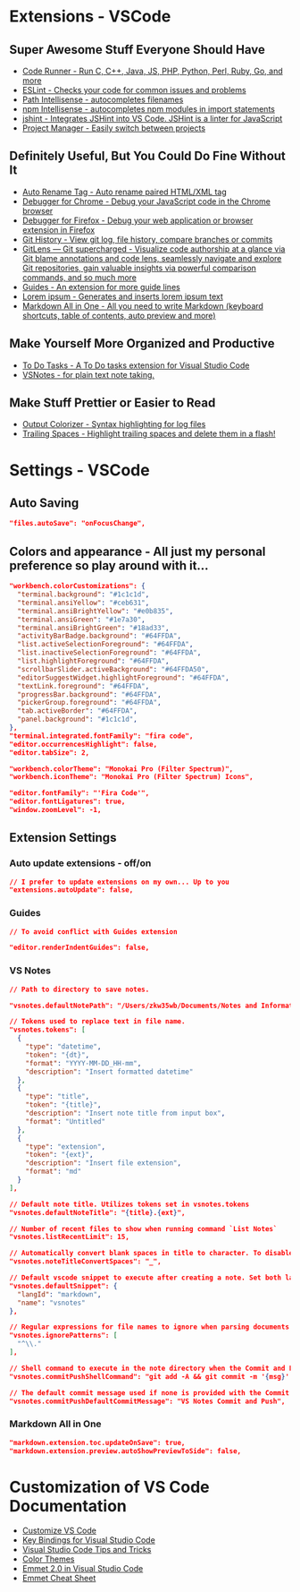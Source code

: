 
# Extensions - VSCode 
## Super Awesome Stuff Everyone Should Have
* [Code Runner - Run C, C++, Java, JS, PHP, Python, Perl, Ruby, Go, and more](https://marketplace.visualstudio.com/items?itemName=formulahendry.code-runner)
* [ESLint - Checks your code for common issues and problems](https://marketplace.visualstudio.com/items?itemName=dbaeumer.vscode-eslint)
* [Path Intellisense - autocompletes filenames](https://marketplace.visualstudio.com/items?itemName=christian-kohler.path-intellisense)
* [npm Intellisense - autocompletes npm modules in import statements](https://marketplace.visualstudio.com/items?itemName=christian-kohler.npm-intellisense)
* [jshint - Integrates JSHint into VS Code. JSHint is a linter for JavaScript](https://marketplace.visualstudio.com/items?itemName=dbaeumer.jshint)
* [Project Manager - Easily switch between projects](https://marketplace.visualstudio.com/items?itemName=alefragnani.project-manager)


## Definitely Useful, But You Could Do Fine Without It
* [Auto Rename Tag - Auto rename paired HTML/XML tag](https://marketplace.visualstudio.com/items?itemName=formulahendry.auto-rename-tag)
* [Debugger for Chrome - Debug your JavaScript code in the Chrome browser](https://marketplace.visualstudio.com/items?itemName=msjsdiag.debugger-for-chrome)
* [Debugger for Firefox - Debug your web application or browser extension in Firefox](https://marketplace.visualstudio.com/items?itemName=hbenl.vscode-firefox-debug)
* [Git History - View git log, file history, compare branches or commits](https://marketplace.visualstudio.com/items?itemName=donjayamanne.githistory)
* [GitLens — Git supercharged - Visualize code authorship at a glance via Git blame annotations and code lens, seamlessly navigate and explore Git repositories, gain valuable insights via powerful comparison commands, and so much more](https://marketplace.visualstudio.com/items?itemName=eamodio.gitlens)
* [Guides - An extension for more guide lines](https://marketplace.visualstudio.com/items?itemName=spywhere.guides)
* [Lorem ipsum - Generates and inserts lorem ipsum text](https://marketplace.visualstudio.com/items?itemName=Tyriar.lorem-ipsum)
* [Markdown All in One - All you need to write Markdown (keyboard shortcuts, table of contents, auto preview and more)](https://marketplace.visualstudio.com/items?itemName=yzhang.markdown-all-in-one)

## Make Yourself More Organized and Productive
* [To Do Tasks - A To Do tasks extension for Visual Studio Code](https://marketplace.visualstudio.com/items?itemName=sandy081.todotasks)
* [VSNotes - for plain text note taking.](https://marketplace.visualstudio.com/items?itemName=patricklee.vsnotes)

## Make Stuff Prettier or Easier to Read
* [Output Colorizer - Syntax highlighting for log files](https://marketplace.visualstudio.com/items?itemName=IBM.output-colorizer)
* [Trailing Spaces - Highlight trailing spaces and delete them in a flash!](https://marketplace.visualstudio.com/items?itemName=shardulm94.trailing-spaces)
# Settings - VSCode
## Auto Saving
<!-- // Controls auto save of dirty files. Accepted values:  'off', 'afterDelay', 'onFocusChange' (editor loses focus), 'onWindowChange' (window loses focus). If set to 'afterDelay', you can configure the delay in 'files.autoSaveDelay'. -->
```json
"files.autoSave": "onFocusChange",
```
## Colors and appearance - All just my personal preference so play around with it...
```json
"workbench.colorCustomizations": {
  "terminal.background": "#1c1c1d",
  "terminal.ansiYellow": "#ceb631",
  "terminal.ansiBrightYellow": "#e0b835",
  "terminal.ansiGreen": "#1e7a30",
  "terminal.ansiBrightGreen": "#18ad33",
  "activityBarBadge.background": "#64FFDA",
  "list.activeSelectionForeground": "#64FFDA",
  "list.inactiveSelectionForeground": "#64FFDA",
  "list.highlightForeground": "#64FFDA",
  "scrollbarSlider.activeBackground": "#64FFDA50",
  "editorSuggestWidget.highlightForeground": "#64FFDA",
  "textLink.foreground": "#64FFDA",
  "progressBar.background": "#64FFDA",
  "pickerGroup.foreground": "#64FFDA",
  "tab.activeBorder": "#64FFDA",
  "panel.background": "#1c1c1d",
},
"terminal.integrated.fontFamily": "fira code",
"editor.occurrencesHighlight": false,
"editor.tabSize": 2,

"workbench.colorTheme": "Monokai Pro (Filter Spectrum)",
"workbench.iconTheme": "Monokai Pro (Filter Spectrum) Icons",

"editor.fontFamily": "'Fira Code'",
"editor.fontLigatures": true,
"window.zoomLevel": -1,
```
## Extension Settings
### Auto update extensions - off/on
```json
// I prefer to update extensions on my own... Up to you
"extensions.autoUpdate": false,
```
### Guides
```json
// To avoid conflict with Guides extension

"editor.renderIndentGuides": false,
```
### VS Notes
```json
// Path to directory to save notes.

"vsnotes.defaultNotePath": "/Users/zkw35wb/Documents/Notes and Information",

// Tokens used to replace text in file name.
"vsnotes.tokens": [
  {
    "type": "datetime",
    "token": "{dt}",
    "format": "YYYY-MM-DD_HH-mm",
    "description": "Insert formatted datetime"
  },
  {
    "type": "title",
    "token": "{title}",
    "description": "Insert note title from input box",
    "format": "Untitled"
  },
  {
    "type": "extension",
    "token": "{ext}",
    "description": "Insert file extension",
    "format": "md"
  }
],

// Default note title. Utilizes tokens set in vsnotes.tokens
"vsnotes.defaultNoteTitle": "{title}.{ext}",

// Number of recent files to show when running command `List Notes`
"vsnotes.listRecentLimit": 15,

// Automatically convert blank spaces in title to character. To disable set to `null`
"vsnotes.noteTitleConvertSpaces": "_",

// Default vscode snippet to execute after creating a note. Set both langId and name to null to disable
"vsnotes.defaultSnippet": {
  "langId": "markdown",
  "name": "vsnotes"
},

// Regular expressions for file names to ignore when parsing documents in note folder
"vsnotes.ignorePatterns": [
  "^\\."
],

// Shell command to execute in the note directory when the Commit and Push command is executed. The {msg} token will be replaced with the contents of an input box shown or, if empty, the default commit message.
"vsnotes.commitPushShellCommand": "git add -A && git commit -m '{msg}' && git push",

// The default commit message used if none is provided with the Commit and Push command
"vsnotes.commitPushDefaultCommitMessage": "VS Notes Commit and Push",
```
### Markdown All in One
```json
"markdown.extension.toc.updateOnSave": true,
"markdown.extension.preview.autoShowPreviewToSide": false,
```
# Customization of VS Code Documentation
* [Customize VS Code](https://code.visualstudio.com/docs/introvideos/configure)
* [Key Bindings for Visual Studio Code](https://code.visualstudio.com/docs/getstarted/keybindings)
* [Visual Studio Code Tips and Tricks](https://code.visualstudio.com/docs/getstarted/tips-and-tricks)
* [Color Themes](https://code.visualstudio.com/docs/getstarted/themes)
* [Emmet 2.0 in Visual Studio Code](https://code.visualstudio.com/docs/editor/emmet)
* [Emmet Cheat Sheet](https://docs.emmet.io/cheat-sheet/)